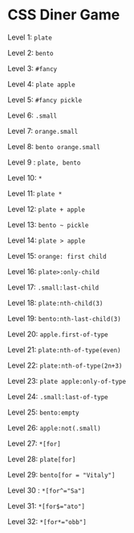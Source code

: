 # CSS Diner Game 

Level 1: ```plate ```

Level 2: ```bento ```

Level 3: ```#fancy``` 

Level 4: ```plate apple```

Level 5: ```#fancy pickle```

Level 6: ```.small```

Level 7: ```orange.small ```

Level 8: ```bento orange.small ```

Level 9 : ```plate, bento```

Level 10: ```* ```

Level 11: ```plate *```

Level 12: ```plate + apple ```

Level 13: ```bento ~ pickle```

Level 14: ```plate > apple```

Level 15: ```orange: first child```

Level 16: ```plate>:only-child```

Level 17: ```.small:last-child```

Level 18: ```plate:nth-child(3)```

Level 19: ```bento:nth-last-child(3)```

Level 20: ```apple.first-of-type```

Level 21: ```plate:nth-of-type(even)```

Level 22: ```plate:nth-of-type(2n+3)```

Level 23: ```plate apple:only-of-type```

Level 24: ```.small:last-of-type```

Level 25: ```bento:empty```

Level 26: ```apple:not(.small)```

Level 27: ```*[for]```

Level 28: ```plate[for]```

Level 29: ```bento[for = "Vitaly"]```

Level 30 : ```*[for^="Sa"]```

Level 31: ```*[for$="ato"]```

Level 32: ```*[for*="obb"]```




